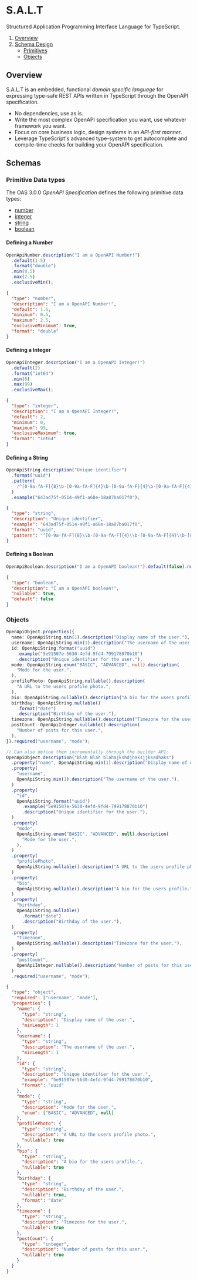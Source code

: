 # S.A.L.T

Structured Application Programming Interface Language for TypeScript.

1. [Overview](#overview)
2. [Schema Design](#schemas)
   - [Primitives](#primitive-data-types)
   - [Objects](#objects)

## Overview

S.A.L.T is an embedded, functional _domain specific language_ for expressing type-safe REST APIs written in TypeScript through the OpenAPI specification.

- No dependencies, use as is.
- Write the most complex OpenAPI specification you want, use whatever framework you want.
- Focus on core business logic, design systems in an _API-first manner_.
- Leverage TypeScript's advanced type-system to get autocomplete and compile-time checks for building your OpenAPI specification.

## Schemas

### Primitive Data types

The OAS 3.0.0 _OpenAPI Specification_ defines the following primitive data types:

- [number](#defining-a-number)
- [integer](#defining-a-integer)
- [string](#defining-a-string)
- [boolean](#defining-a-boolean)

#### Defining a Number

```ts
OpenApiNumber.description("I am a OpenAPI Number!")
  .default(1.5)
  .format("double")
  .min(0.5)
  .max(2.5)
  .exclusiveMin();
```

```json
{
  "type": "number",
  "description": "I am a OpenAPI Number!",
  "default": 1.5,
  "minimum": 0.5,
  "maximum": 2.5,
  "exclusiveMinimum": true,
  "format": "double"
}
```

#### Defining a Integer

```ts
OpenApiInteger.description("I am a OpenAPI Integer!")
  .default(2)
  .format("int64")
  .min(0)
  .max(99)
  .exclusiveMax();
```

```json
{
  "type": "integer",
  "description": "I am a OpenAPI Integer!",
  "default": 2,
  "minimum": 0,
  "maximum": 99,
  "exclusiveMaximum": true,
  "format": "int64"
}
```

#### Defining a String

```ts
OpenApiString.description("Unique identifier")
  .format("uuid")
  .pattern(
    /^[0-9a-fA-F]{8}\b-[0-9a-fA-F]{4}\b-[0-9a-fA-F]{4}\b-[0-9a-fA-F]{4}\b-[0-9a-fA-F]{12}$/,
  )
  .example("643ad75f-0514-49f1-a68e-18a87ba017f0");
```

```json
{
  "type": "string",
  "description": "Unique identifier",
  "example": "643ad75f-0514-49f1-a68e-18a87ba017f0",
  "format": "uuid",
  "pattern": "^[0-9a-fA-F]{8}\\b-[0-9a-fA-F]{4}\\b-[0-9a-fA-F]{4}\\b-[0-9a-fA-F]{4}\\b-[0-9a-fA-F]{12}$"
}
```

#### Defining a Boolean

```ts
OpenApiBoolean.description("I am a OpenAPI boolean!").default(false).nullable();
```

```json
{
  "type": "boolean",
  "description": "I am a OpenAPI boolean!",
  "nullable": true,
  "default": false
}
```

### Objects

```ts
OpenApiObject.properties({
  name: OpenApiString.min(1).description("Display name of the user."),
  username: OpenApiString.min(1).description("The username of the user."),
  id: OpenApiString.format("uuid")
    .example("5e91507e-5630-4efd-9fd4-799178870b10")
    .description("Unique identifier for the user."),
  mode: OpenApiString.enum("BASIC", "ADVANCED", null).description(
    "Mode for the user.",
  ),
  profilePhoto: OpenApiString.nullable().description(
    "A URL to the users profile photo.",
  ),
  bio: OpenApiString.nullable().description("A bio for the users profile."),
  birthday: OpenApiString.nullable()
    .format("date")
    .description("Birthday of the user."),
  timezone: OpenApiString.nullable().description("Timezone for the user."),
  postCount: OpenApiInteger.nullable().description(
    "Number of posts for this user.",
  ),
}).required("username", "mode");

// Can also define them incrementally through the builder API:
OpenApiObject.description("Blah Blah blahajkshdjhaksjjksadhaks")
  .property("name", OpenApiString.min(1).description("Display name of user"))
  .property(
    "username",
    OpenApiString.min(1).description("The username of the user."),
  )
  .property(
    "id",
    OpenApiString.format("uuid")
      .example("5e91507e-5630-4efd-9fd4-799178870b10")
      .description("Unique identifier for the user."),
  )
  .property(
    "mode",
    OpenApiString.enum("BASIC", "ADVANCED", null).description(
      "Mode for the user.",
    ),
  )
  .property(
    "profilePhoto",
    OpenApiString.nullable().description("A URL to the users profile photo."),
  )
  .property(
    "bio",
    OpenApiString.nullable().description("A bio for the users profile."),
  )
  .property(
    "birthday",
    OpenApiString.nullable()
      .format("date")
      .description("Birthday of the user."),
  )
  .property(
    "timezone",
    OpenApiString.nullable().description("Timezone for the user."),
  )
  .property(
    "postCount",
    OpenApiInteger.nullable().description("Number of posts for this user."),
  )
  .required("username", "mode");
```

```json
{
  "type": "object",
  "required": ["username", "mode"],
  "properties": {
    "name": {
      "type": "string",
      "description": "Display name of the user.",
      "minLength": 1
    },
    "username": {
      "type": "string",
      "description": "The username of the user.",
      "minLength": 1
    },
    "id": {
      "type": "string",
      "description": "Unique identifier for the user.",
      "example": "5e91507e-5630-4efd-9fd4-799178870b10",
      "format": "uuid"
    },
    "mode": {
      "type": "string",
      "description": "Mode for the user.",
      "enum": ["BASIC", "ADVANCED", null]
    },
    "profilePhoto": {
      "type": "string",
      "description": "A URL to the users profile photo.",
      "nullable": true
    },
    "bio": {
      "type": "string",
      "description": "A bio for the users profile.",
      "nullable": true
    },
    "birthday": {
      "type": "string",
      "description": "Birthday of the user.",
      "nullable": true,
      "format": "date"
    },
    "timezone": {
      "type": "string",
      "description": "Timezone for the user.",
      "nullable": true
    },
    "postCount": {
      "type": "integer",
      "description": "Number of posts for this user.",
      "nullable": true
    }
  }
}
```
